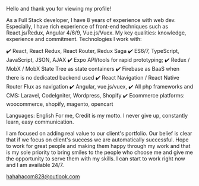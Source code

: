 Hello and thank you for viewing my profile!

As a Full Stack developer, I have 8 years of experience with web dev.
Especially, I have rich experience of front-end techniques such as React.js/Redux, Angular 4/6/9, Vue.js/Vuex.
My key qualities: knowledge, experience and commitment.
Technologies I work with:

✔️ React, React Redux, React Router, Redux Saga
✔️ ES6/7, TypeScript, JavaScript, JSON, AJAX
✔️ Expo API/tools for rapid prototyping;
✔️ Redux / MobX / MobX State Tree as state containers
✔️ Firebase as BaaS when there is no dedicated backend used
✔️ React Navigation / React Native Router Flux as navigation
✔️ Angular, vue.js/vuex,
✔️ All php frameworks and CMS: Laravel, CodeIgniter, Wordpress, Shopify
✔️ Ecommerce platforms: woocommerce, shopify, magento, opencart

Languages: English
For me, Credit is my motto.
I never give up, constantly learn, easy communication.

I am focused on adding real value to our client's portfolio.
Our belief is clear that if we focus on client's success we are automatically successful.
Hope to work for great people and making them happy through my work and that is my sole priority to bring smiles to the people who choose me and give me the opportunity to serve them with my skills.
I can start to work right now and I am available 24/7.

hahahacom828@outlook.com
